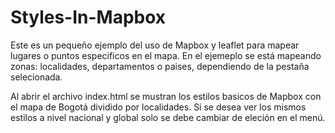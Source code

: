 # Styles-In-Mapbox
Este es un pequeño ejemplo del uso de Mapbox y leaflet para mapear lugares o puntos especificos en el mapa. En el ejemeplo se está mapeando zonas: localidades, departamentos o paises, dependiendo de la pestaña selecionada.

Al abrir el archivo index.html se mustran los estilos basicos de Mapbox con el mapa de Bogotá dividido por localidades.
Si se desea ver los mismos estilos a nivel nacional y global solo se debe cambiar de eleción en el menú.
